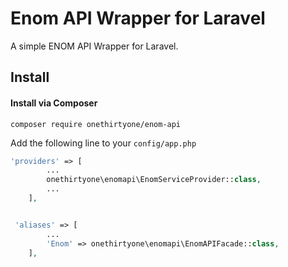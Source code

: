 # Enom API Wrapper for Laravel

A simple ENOM API Wrapper for Laravel. 

## Install

#### Install via Composer

```
composer require onethirtyone/enom-api
```

Add the following line to your `config/app.php`

```php
'providers' => [
        ...
        onethirtyone\enomapi\EnomServiceProvider::class,
        ...
    ],


 'aliases' => [
        ...
        'Enom' => onethirtyone\enomapi\EnomAPIFacade::class,
    ],
```

